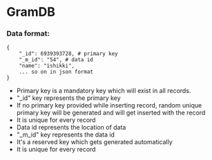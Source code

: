 # GramDB


### Data format:
```
{
    "_id": 6939393728, # primary key
    "_m_id": "54", # data id
    "name": "ishikki",
    ... so on in json format
}
```
- Primary key is a mandatory key which will exist in all records.
- "_id" key represents the primary key
- If no primary key provided while inserting record, random unique primary key will be generated and will get inserted with the record
- It is unique for every record
- Data id represents the location of data
- "_m_id" key represents the data id
- It's a reserved key which gets generated automatically
- It is unique for every record

